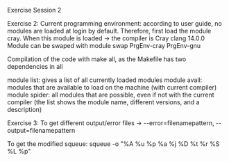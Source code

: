 Exercise Session 2

Exercise 2: 
Current programming environment: according to user guide, no modules are loaded at login by default. Therefore,
first load the module cray. When this module is loaded -> the compiler is Cray clang 14.0.0 
Module can be swaped with module swap PrgEnv-cray PrgEnv-gnu 

Compilation of the code with make all, as the Makefile has two dependencies in all 

module list: gives a list of all currently loaded modules 
module avail: modules that are available to load on the machine (with current compiler) 
module spider: all modules that are possible, even if not with the current compiler (the list shows the module
name, different versions, and a description) 

Exercise 3: 
To get different output/error files -> --error=filenamepattern, --output=filenamepattern

To get the modified squeue: squeue -o "%A %u %p %a %j %D %t %r %S %L %p" 
